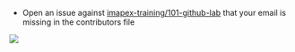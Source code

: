 
* Open an issue against [imapex-training/101-github-lab](https://github.com/imapex-training/101-github-lab) that your email is missing in the contributors file

![](images/github-issue1.jpg)

